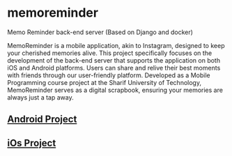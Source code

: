# memoreminder

Memo Reminder back-end server (Based on Django and docker)

MemoReminder is a mobile application, akin to Instagram, designed to keep your cherished memories alive. This project specifically focuses on the development of the back-end server that supports the application on both iOS and Android platforms. Users can share and relive their best moments with friends through our user-friendly platform. Developed as a Mobile Programming course project at the Sharif University of Technology, MemoReminder serves as a digital scrapbook, ensuring your memories are always just a tap away.

## [Android Project](https://github.com/TahaJahani/YadNegar)
## [iOs Project](https://github.com/spneshaei/MemoReminder-iOS)
